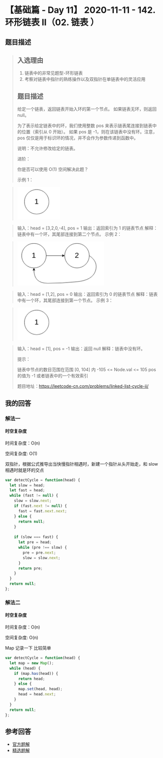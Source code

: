# 【基础篇 - Day 11】 2020-11-11 - 142. 环形链表 II（02. 链表 ）

## 题目描述

> ## 入选理由
>
> 1. 链表中的非常见题型-环形链表
> 2. 考察对链表中指针的熟练操作以及双指针在单链表中的灵活应用
>
> ## 题目描述
>
> 给定一个链表，返回链表开始入环的第一个节点。 如果链表无环，则返回 null。
>
> 为了表示给定链表中的环，我们使用整数 pos 来表示链表尾连接到链表中的位置（索引从 0 开始）。 如果 pos 是 -1，则在该链表中没有环。注意，pos 仅仅是用于标识环的情况，并不会作为参数传递到函数中。
>
> 说明：不允许修改给定的链表。
>
> 进阶：
>
> 你是否可以使用 O(1) 空间解决此题？
>
> 示例 1：

> ![image-20201215163838862](images/image-20201215163838862.png)

> 输入：head = [3,2,0,-4], pos = 1
> 输出：返回索引为 1 的链表节点
> 解释：链表中有一个环，其尾部连接到第二个节点。
> 示例 2：

> ![image-20201215163900843](images/image-20201215163900843.png)

> 输入：head = [1,2], pos = 0
> 输出：返回索引为 0 的链表节点
> 解释：链表中有一个环，其尾部连接到第一个节点。
> 示例 3：

> ![image-20201215163838862](images/image-20201215163838862.png)

> 输入：head = [1], pos = -1
> 输出：返回 null
> 解释：链表中没有环。
>
> 提示：
>
> 链表中节点的数目范围在范围 [0, 104] 内
> -105 <= Node.val <= 105
> pos 的值为 -1 或者链表中的一个有效索引
>
> 题目地址：https://leetcode-cn.com/problems/linked-list-cycle-ii/

## 我的回答

### 解法一

#### 时空复杂度

时间复杂度：O(n)

空间复杂度: O(1)

双指针，根据公式推导出当快慢指针相遇时，新建一个指针从头开始走，和 slow 相遇时就是环的交点

```js
var detectCycle = function(head) {
  let slow = head;
  let fast = head;
  while (fast != null) {
    slow = slow.next;
    if (fast.next != null) {
      fast = fast.next.next;
    } else {
      return null;
    }

    if (slow === fast) {
      let pre = head;
      while (pre !== slow) {
        pre = pre.next;
        slow = slow.next;
      }
      return pre;
    }
  }
  return null;
};
```

### 解法二

#### 时空复杂度

时间复杂度：O(n)

空间复杂度: O(n)

Map 记录一下 比较简单

```js
var detectCycle = function(head) {
  let map = new Map();
  while (head) {
    if (map.has(head)) {
      return head;
    } else {
      map.set(head, head);
      head = head.next;
    }
  }
  return null;
};
```

## 参考回答

- [官方题解](https://github.com/leetcode-pp/91alg-2/blob/master/solution/basic/d11.142.Linked-List-Cycle-II.md)
- [精选题解](https://github.com/leetcode-pp/91alg-2/issues/34#issuecomment-724966486)
